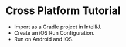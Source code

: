 # Cross Platform Tutorial

* Import as a Gradle project in IntelliJ.
* Create an iOS Run Configuration.
* Run on Android and iOS.
